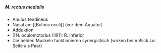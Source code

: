 ##### M. rectus medialis
*   Anulus tendineus
*   Nasal am [[Bulbus oculi]] (vor dem Äquator)
*   Adduktion
*   [[N. oculomotorius (III)]]: R. inferior
*   Die beiden Muskeln funktionieren synergistisch (wirken beim Blick zur Seite als Paar)